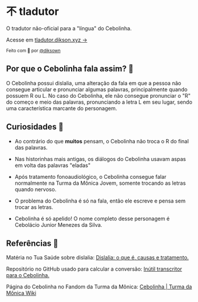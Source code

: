 # 不 tladutor

O tradutor não-oficial para a "língua" do Cebolinha.

Acesse em [tladutor.dikson.xyz →](https://tladutor.dikson.xyz)

<sub>Feito com 💚 por <a href="https://dikson.xyz">@diksown<a></sub>

## Por que o Cebolinha fala assim? 💬

O Cebolinha possui dislalia, uma alteração da fala em que a pessoa não
consegue articular e pronunciar algumas palavras, principalmente quando
possuem R ou L. No caso do Cebolinha, ele não consegue pronunciar o "R"
do começo e meio das palavras, pronunciando a letra L em seu lugar, sendo uma característica marcante do personagem.

## Curiosidades 🧅

- Ao contrário do que <b>muitos</b> pensam, o Cebolinha não troca o R do final
  das palavras.

- Nas historinhas mais antigas, os diálogos do Cebolinha usavam aspas em
  volta das palavras "eladas"

- Após tratamento fonoaudiológico, o Cebolinha consegue falar
  normalmente na Turma da Mônica Jovem, somente trocando as letras
  quando nervoso.

- O problema do Cebolinha é só na fala, então ele escreve e pensa sem
  trocar as letras.

- Cebolinha é só apelido! O nome completo desse personagem é Cebolácio Junior Menezes da Silva.

## Referências 💭

Matéria no Tua Saúde sobre dislalia: [Dislalia: o que é, causas e
tratamento.](https://www.tuasaude.com/dislalia/)

Repositório no GitHub usado para calcular a conversão: [Inútil
transcritor para o Cebolinha.](https://github.com/theuves-projects/cebolinha)

Página do Cebolinha no Fandom da Turma da Mônica: [Cebolinha | Turma da Mônica Wiki](https://monica.fandom.com/pt-br/wiki/Cebolinha)
